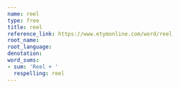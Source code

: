 ```yaml
---
name: reel
type: free
title: reel
reference_link: https://www.etymonline.com/word/reel
root_name: 
root_language: 
denotation: 
word_sums:
- sum: 'Reel + '
  respelling: reel
---
```

